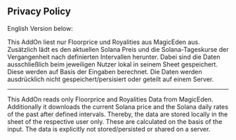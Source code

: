 ## Privacy Policy

English Version below:


This AddOn liest nur Floorprice und Royalities aus MagicEden aus. Zusätzlich lädt es den aktuellen Solana Preis und die Solana-Tageskurse der Vergangenheit nach definierten Intervallen herunter. 
Dabei sind die Daten ausschließlich beim jeweiligen Nutzer lokal in seinem Sheet gespeichert. Diese werden auf Basis der Eingaben berechnet. Die Daten werden ausdrücklich nicht gespeichert/persisiert oder geteilt auf einem Server.



**************************



This AddOn reads only Floorprice and Royalities Data from MagicEden. Additionally it downloads the current Solana price and the Solana daily rates of the past after defined intervals. Thereby, the data are stored locally in the sheet of the respective user only. These are calculated on the basis of the input. The data is explicitly not stored/persisted or shared on a server.
